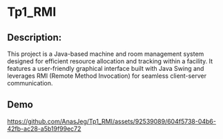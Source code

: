 # Tp1_RMI
## Description:

This project is a Java-based machine and room management system designed for efficient resource allocation and tracking within a facility. It features a user-friendly graphical interface built with Java Swing and leverages RMI (Remote Method Invocation) for seamless client-server communication.

## Demo

https://github.com/AnasJeg/Tp1_RMI/assets/92539089/604f5738-04b6-42fb-ac28-a5b19f99ec72

